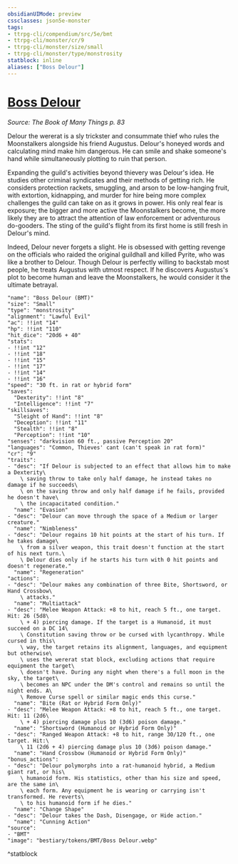 ```yaml
---
obsidianUIMode: preview
cssclasses: json5e-monster
tags:
- ttrpg-cli/compendium/src/5e/bmt
- ttrpg-cli/monster/cr/9
- ttrpg-cli/monster/size/small
- ttrpg-cli/monster/type/monstrosity
statblock: inline
aliases: ["Boss Delour"]
---
```

# [Boss Delour](3-Compendium\CLI\bestiary\monstrosity/boss-delour-bmt.md)
*Source: The Book of Many Things p. 83*  

Delour the wererat is a sly trickster and consummate thief who rules the Moonstalkers alongside his friend Augustus. Delour's honeyed words and calculating mind make him dangerous. He can smile and shake someone's hand while simultaneously plotting to ruin that person.

Expanding the guild's activities beyond thievery was Delour's idea. He studies other criminal syndicates and their methods of getting rich. He considers protection rackets, smuggling, and arson to be low-hanging fruit, with extortion, kidnapping, and murder for hire being more complex challenges the guild can take on as it grows in power. His only real fear is exposure; the bigger and more active the Moonstalkers become, the more likely they are to attract the attention of law enforcement or adventurous do-gooders. The sting of the guild's flight from its first home is still fresh in Delour's mind.

Indeed, Delour never forgets a slight. He is obsessed with getting revenge on the officials who raided the original guildhall and killed Pyrite, who was like a brother to Delour. Though Delour is perfectly willing to backstab most people, he treats Augustus with utmost respect. If he discovers Augustus's plot to become human and leave the Moonstalkers, he would consider it the ultimate betrayal.

```statblock
"name": "Boss Delour (BMT)"
"size": "Small"
"type": "monstrosity"
"alignment": "Lawful Evil"
"ac": !!int "14"
"hp": !!int "110"
"hit_dice": "20d6 + 40"
"stats":
- !!int "12"
- !!int "18"
- !!int "15"
- !!int "17"
- !!int "14"
- !!int "16"
"speed": "30 ft. in rat or hybrid form"
"saves":
  "Dexterity": !!int "8"
  "Intelligence": !!int "7"
"skillsaves":
  "Sleight of Hand": !!int "8"
  "Deception": !!int "11"
  "Stealth": !!int "8"
  "Perception": !!int "10"
"senses": "darkvision 60 ft., passive Perception 20"
"languages": "Common, Thieves' cant (can't speak in rat form)"
"cr": "9"
"traits":
- "desc": "If Delour is subjected to an effect that allows him to make a Dexterity\
    \ saving throw to take only half damage, he instead takes no damage if he succeeds\
    \ on the saving throw and only half damage if he fails, provided he doesn't have\
    \ the incapacitated condition."
  "name": "Evasion"
- "desc": "Delour can move through the space of a Medium or larger creature."
  "name": "Nimbleness"
- "desc": "Delour regains 10 hit points at the start of his turn. If he takes damage\
    \ from a silver weapon, this trait doesn't function at the start of his next turn.\
    \ Delour dies only if he starts his turn with 0 hit points and doesn't regenerate."
  "name": "Regeneration"
"actions":
- "desc": "Delour makes any combination of three Bite, Shortsword, or Hand Crossbow\
    \ attacks."
  "name": "Multiattack"
- "desc": "Melee Weapon Attack: +8 to hit, reach 5 ft., one target. Hit: 26 (5d8\
    \ + 4) piercing damage. If the target is a Humanoid, it must succeed on a DC 14\
    \ Constitution saving throw or be cursed with lycanthropy. While cursed in this\
    \ way, the target retains its alignment, languages, and equipment but otherwise\
    \ uses the wererat stat block, excluding actions that require equipment the target\
    \ doesn't have. During any night when there's a full moon in the sky, the target\
    \ becomes an NPC under the DM's control and remains so until the night ends. A\
    \ Remove Curse spell or similar magic ends this curse."
  "name": "Bite (Rat or Hybrid Form Only)"
- "desc": "Melee Weapon Attack: +8 to hit, reach 5 ft., one target. Hit: 11 (2d6\
    \ + 4) piercing damage plus 10 (3d6) poison damage."
  "name": "Shortsword (Humanoid or Hybrid Form Only)"
- "desc": "Ranged Weapon Attack: +8 to hit, range 30/120 ft., one target. Hit:\
    \ 11 (2d6 + 4) piercing damage plus 10 (3d6) poison damage."
  "name": "Hand Crossbow (Humanoid or Hybrid Form Only)"
"bonus_actions":
- "desc": "Delour polymorphs into a rat-humanoid hybrid, a Medium giant rat, or his\
    \ humanoid form. His statistics, other than his size and speed, are the same in\
    \ each form. Any equipment he is wearing or carrying isn't transformed. He reverts\
    \ to his humanoid form if he dies."
  "name": "Change Shape"
- "desc": "Delour takes the Dash, Disengage, or Hide action."
  "name": "Cunning Action"
"source":
- "BMT"
"image": "bestiary/tokens/BMT/Boss Delour.webp"
```
^statblock